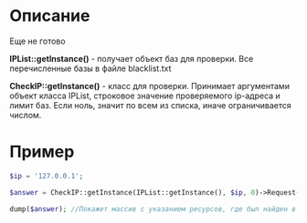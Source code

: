 Описание
=============
Еще не готово


**IPList::getInstance()** - получает объект баз для проверки. Все перечисленные базы в файле blacklist.txt

**CheckIP::getInstance()** - класс для проверки. Принимает аргументами объект класса IPList, строковое значение проверяемого ip-адреса и лимит баз. Если ноль, значит по всем из списка, иначе ограничивается числом.


Пример
=================
```php
$ip = '127.0.0.1';

$answer = CheckIP::getInstance(IPList::getInstance(), $ip, 0)->Request();

dump($answer); //Покажет массив с указанием ресурсов, где был найден в спам фильтрах или вернет пустой массив, если не найден ни в одной из баз

```
